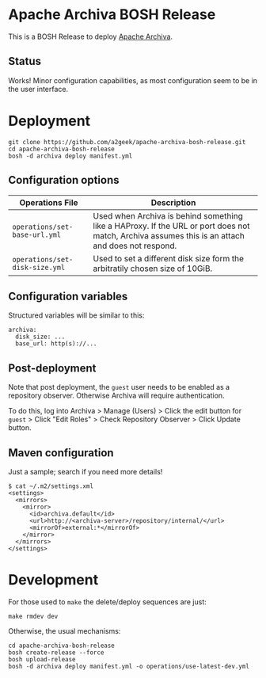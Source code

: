 # Apache Archiva BOSH Release

This is a BOSH Release to deploy [Apache Archiva](http://archiva.apache.org/).

## Status

Works! Minor configuration capabilities, as most configuration seem to be in the user interface.

# Deployment

```
git clone https://github.com/a2geek/apache-archiva-bosh-release.git
cd apache-archiva-bosh-release
bosh -d archiva deploy manifest.yml
```

## Configuration options

| Operations File | Description |
| --- | --- |
| `operations/set-base-url.yml` | Used when Archiva is behind something like a HAProxy. If the URL or port does not match, Archiva assumes this is an attach and does not respond. |
| `operations/set-disk-size.yml` | Used to set a different disk size form the arbitratily chosen size of 10GiB. |

## Configuration variables

Structured variables will be similar to this:

```
archiva:
  disk_size: ...
  base_url: http(s)://...
```

## Post-deployment

Note that post deployment, the `guest` user needs to be enabled as a repository observer. Otherwise Archiva will require authentication. 

To do this, log into Archiva > Manage (Users) > Click the edit button for `guest` > Click "Edit Roles" > Check Repository Observer > Click Update button.

## Maven configuration

Just a sample; search if you need more details!

```
$ cat ~/.m2/settings.xml
<settings>
  <mirrors>
    <mirror>
      <id>archiva.default</id>
      <url>http://<archiva-server>/repository/internal/</url>
      <mirrorOf>external:*</mirrorOf>
    </mirror>
  </mirrors>
</settings>
```

# Development

For those used to `make` the delete/deploy sequences are just:

```
make rmdev dev
```

Otherwise, the usual mechanisms:

```
cd apache-archiva-bosh-release
bosh create-release --force
bosh upload-release
bosh -d archiva deploy manifest.yml -o operations/use-latest-dev.yml
```
